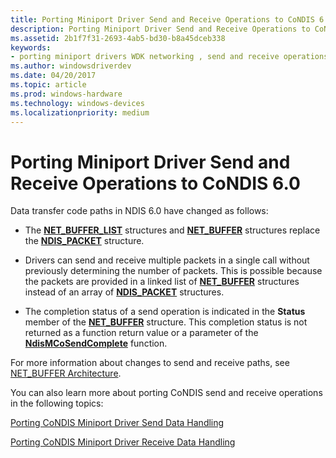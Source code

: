 ```yaml
---
title: Porting Miniport Driver Send and Receive Operations to CoNDIS 6.0
description: Porting Miniport Driver Send and Receive Operations to CoNDIS 6.0
ms.assetid: 2b1f7f31-2693-4ab5-bd30-b8a45dceb338
keywords:
- porting miniport drivers WDK networking , send and receive operations
ms.author: windowsdriverdev
ms.date: 04/20/2017
ms.topic: article
ms.prod: windows-hardware
ms.technology: windows-devices
ms.localizationpriority: medium
---
```


# Porting Miniport Driver Send and Receive Operations to CoNDIS 6.0





Data transfer code paths in NDIS 6.0 have changed as follows:

-   The [**NET\_BUFFER\_LIST**](https://msdn.microsoft.com/library/windows/hardware/ff568388) structures and [**NET\_BUFFER**](https://msdn.microsoft.com/library/windows/hardware/ff568376) structures replace the [**NDIS\_PACKET**](https://msdn.microsoft.com/library/windows/hardware/ff557086) structure.

-   Drivers can send and receive multiple packets in a single call without previously determining the number of packets. This is possible because the packets are provided in a linked list of [**NET\_BUFFER**](https://msdn.microsoft.com/library/windows/hardware/ff568376) structures instead of an array of [**NDIS\_PACKET**](https://msdn.microsoft.com/library/windows/hardware/ff557086) structures.

-   The completion status of a send operation is indicated in the **Status** member of the [**NET\_BUFFER**](https://msdn.microsoft.com/library/windows/hardware/ff568376) structure. This completion status is not returned as a function return value or a parameter of the [**NdisMCoSendComplete**](https://msdn.microsoft.com/library/windows/hardware/ff553475) function.

For more information about changes to send and receive paths, see [NET\_BUFFER Architecture](net-buffer-architecture.md).

You can also learn more about porting CoNDIS send and receive operations in the following topics:

[Porting CoNDIS Miniport Driver Send Data Handling](porting-condis-miniport-driver-send-data-handling.md)

[Porting CoNDIS Miniport Driver Receive Data Handling](porting-condis-miniport-driver-receive-data-handling.md)

 

 





